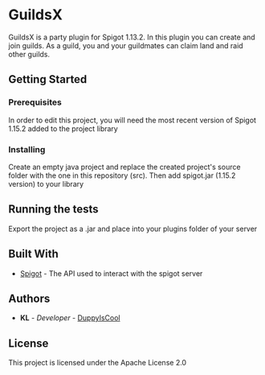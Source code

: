 # GuildsX

GuildsX is a party plugin for Spigot 1.13.2. In this plugin you can create and join guilds. As a guild, you and your guildmates can claim land and raid other guilds.

## Getting Started



### Prerequisites

In order to edit this project, you will need the most recent version of Spigot 1.15.2 added to the project library


### Installing
Create an empty java project and replace the created project's source folder with the one in this repository (src).
Then add spigot.jar (1.15.2 version) to your library

## Running the tests

Export the project as a .jar and place into your plugins folder of your server


## Built With

* [Spigot](https://www.spigotmc.org/wiki/buildtools/) - The API used to interact with the spigot server

## Authors
* **KL** - *Developer* - [DuppyIsCool](https://github.com/DuppyIsCool)

## License
This project is licensed under the Apache License 2.0

